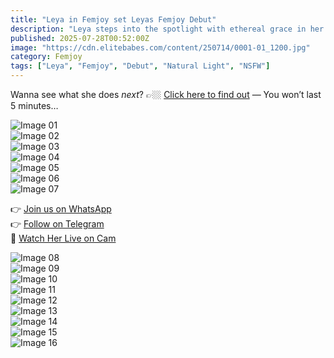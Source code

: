 ```yaml
---
title: "Leya in Femjoy set Leyas Femjoy Debut"
description: "Leya steps into the spotlight with ethereal grace in her Femjoy debut — soft, serene, and unapologetically sensual."
published: 2025-07-28T00:52:00Z
image: "https://cdn.elitebabes.com/content/250714/0001-01_1200.jpg"
category: Femjoy
tags: ["Leya", "Femjoy", "Debut", "Natural Light", "NSFW"]
---
```


Wanna see what she does *next*? 👉🏼 [Click here to find out](https://redirecting-kappa.vercel.app/) — You won’t last 5 minutes…

![Image 01](https://cdn.elitebabes.com/content/250714/0001-01_1200.jpg)  
![Image 02](https://cdn.elitebabes.com/content/250714/0001-02_1200.jpg)  
![Image 03](https://cdn.elitebabes.com/content/250714/0001-03_1200.jpg)  
![Image 04](https://cdn.elitebabes.com/content/250714/0001-04_1200.jpg)  
![Image 05](https://cdn.elitebabes.com/content/250714/0001-05_1200.jpg)  
![Image 06](https://cdn.elitebabes.com/content/250714/0001-06_1800.jpg)  
![Image 07](https://cdn.elitebabes.com/content/250714/0001-07_1200.jpg)

👉 [Join us on WhatsApp](https://whatsapp.com/channel/0029VaMsUAp7tkjI8KcaRn10)  
👉 [Follow on Telegram](https://t.me/Xibabes)  
🔞 [Watch Her Live on Cam](https://redirecting-kappa.vercel.app/)

![Image 08](https://cdn.elitebabes.com/content/250714/0001-08_1200.jpg)  
![Image 09](https://cdn.elitebabes.com/content/250714/0001-09_1200.jpg)  
![Image 10](https://cdn.elitebabes.com/content/250714/0001-10_1200.jpg)  
![Image 11](https://cdn.elitebabes.com/content/250714/0001-11_1200.jpg)  
![Image 12](https://cdn.elitebabes.com/content/250714/0001-12_1200.jpg)  
![Image 13](https://cdn.elitebabes.com/content/250714/0001-13_1200.jpg)  
![Image 14](https://cdn.elitebabes.com/content/250714/0001-14_1200.jpg)  
![Image 15](https://cdn.elitebabes.com/content/250714/0001-15_1200.jpg)  
![Image 16](https://cdn.elitebabes.com/content/250714/0001-16_1200.jpg)
